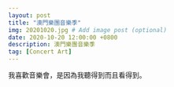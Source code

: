 ```yaml
---
layout: post
title: "澳門樂團音樂季"
img: 20201020.jpg # Add image post (optional)
date: 2020-10-20 12:00:00 +0800
description: 澳門樂團音樂季
tag: [Concert Art]
---
```

我喜歡音樂會，是因為我聽得到而且看得到。